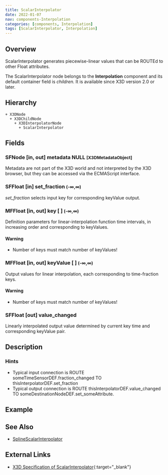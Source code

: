 ```yaml
---
title: ScalarInterpolator
date: 2022-01-07
nav: components-Interpolation
categories: [components, Interpolation]
tags: [ScalarInterpolator, Interpolation]
---
```

<style>
.post h3 {
  word-spacing: 0.2em;
}
</style>

## Overview

ScalarInterpolator generates piecewise-linear values that can be ROUTEd to other Float attributes.

The ScalarInterpolator node belongs to the **Interpolation** component and its default container field is *children.* It is available since X3D version 2.0 or later.

## Hierarchy

```
+ X3DNode
  + X3DChildNode
    + X3DInterpolatorNode
      + ScalarInterpolator
```

## Fields

### SFNode [in, out] **metadata** NULL <small>[X3DMetadataObject]</small>

Metadata are not part of the X3D world and not interpreted by the X3D browser, but they can be accessed via the ECMAScript interface.

### SFFloat [in] **set_fraction** <small>(-∞,∞)</small>

*set_fraction* selects input key for corresponding keyValue output.

### MFFloat [in, out] **key** [ ] <small>(-∞,∞)</small>

Definition parameters for linear-interpolation function time intervals, in increasing order and corresponding to keyValues.

#### Warning

- Number of keys must match number of keyValues!

### MFFloat [in, out] **keyValue** [ ] <small>(-∞,∞)</small>

Output values for linear interpolation, each corresponding to time-fraction keys.

#### Warning

- Number of keys must match number of keyValues!

### SFFloat [out] **value_changed**

Linearly interpolated output value determined by current key time and corresponding keyValue pair.

## Description

### Hints

- Typical input connection is ROUTE someTimeSensorDEF.fraction_changed TO thisInterpolatorDEF.set_fraction
- Typical output connection is ROUTE thisInterpolatorDEF.value_changed TO someDestinationNodeDEF.set_someAttribute.

## Example

<x3d-canvas src="https://create3000.github.io/media/examples/Interpolation/ScalarInterpolator/ScalarInterpolator.x3d" update="auto"></x3d-canvas>

## See Also

- [SplineScalarInterpolator](/x_ite/components/interpolation/splinescalarinterpolator)

## External Links

- [X3D Specification of ScalarInterpolator](https://www.web3d.org/documents/specifications/19775-1/V4.0/Part01/components/interpolators.html#ScalarInterpolator){:target="_blank"}
